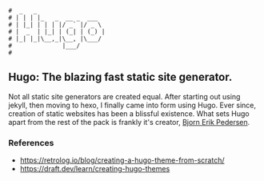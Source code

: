 ```text
#  _   _
# | | | |_   _  __ _  ___
# | |_| | | | |/ _` |/ _ \
# |  _  | |_| | (_| | (_) |
# |_| |_|\__,_|\__, |\___/
#              |___/
#
```

## Hugo: The blazing fast static site generator.

Not all static site generators are created equal. After starting out using jekyll, then moving to hexo, I
finally came into form using Hugo. Ever since, creation of static websites has been a blissful existence. What
sets Hugo apart from the rest of the pack is frankly it's creator, [Bjorn Erik Pedersen](https://github.com/bep). 

### References

- https://retrolog.io/blog/creating-a-hugo-theme-from-scratch/
- https://draft.dev/learn/creating-hugo-themes
